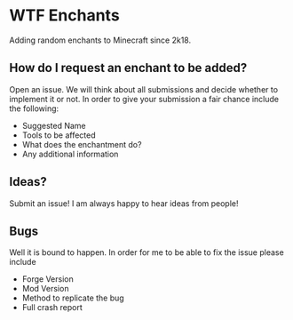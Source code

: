 WTF Enchants
===
Adding random enchants to Minecraft since 2k18.

How do I request an enchant to be added?
---
Open an issue. We will think about all submissions and decide whether to implement it or not. In order to give your submission a fair chance include the following:
- Suggested Name
- Tools to be affected
- What does the enchantment do?
- Any additional information

Ideas?
---
Submit an issue! I am always happy to hear ideas from people!

Bugs
---
Well it is bound to happen. In order for me to be able to fix the issue please include
- Forge Version
- Mod Version
- Method to replicate the bug
- Full crash report
